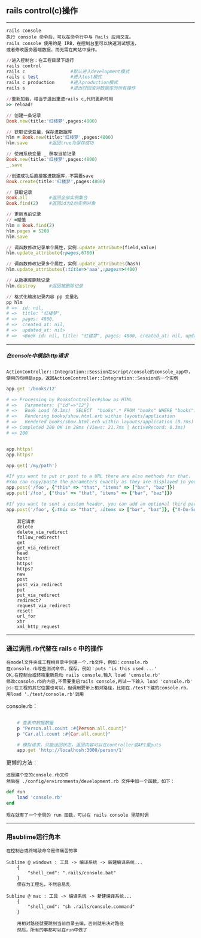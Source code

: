 ## rails control(c)操作

---
    rails console
    执行 console 命令后，可以在命令行中与 Rails 应用交互。
    rails console 使用的是 IRB，在控制台里可以快速测试想法，
    或者修改服务器端数据，而无需在网站中操作。

```ruby
//进入控制台：在工程目录下运行
rails control           
rails c                 #默认进入development模式
rails c test            #进入test模式
rails c production      #进入production模式
rails s                 #退出时回滚对数据库的所有操作

//重新加载，相当于退出重进rails c,代码更新时用
>> reload!

// 创建一条记录
Book.new(title:'红楼梦',pages:4800)

// 获取记录变量，保存进数据库
hlm = Book.new(title:'红楼梦',pages:4800)
hlm.save        #返回true为保存成功

// 使用系统变量 _ 获取当前记录
Book.new(title:'红楼梦',pages:4800)
_.save

//创建成功后直接塞进数据库，不需要save
Book.create(title:'红楼梦',pages:4800)

// 获取记录
Book.all        #返回全部实例集合
Book.find(2)    #返回id为2的实例对象

// 更新当前记录
// =赋值
hlm = Book.find(2)
hlm.pages = 5200
hlm.save

// 调函数修改记录单个属性，实例.update_attribute(field,value)
hlm.update_attribute(:pages,6700)

// 调函数修改记录多个属性，实例.update_attributes(hash)
hlm.update_attributes(:title=>'aaa',:pages=>4400)

// 从数据库删除记录
hlm.destroy     #返回被删除记录

// 格式化输出记录内容 pp 变量名
pp hlm
# =>  id: nil,
# =>  title: "红楼梦",
# =>  pages: 4800,
# =>  created_at: nil,
# =>  updated_at: nil>
# =>  <Book id: nil, title: "红楼梦", pages: 4800, created_at: nil, updated_at: nil> 
```

---
##### 在console中模拟http请求
    ActionController::Integration::Session在script/console的console_app中，
    使用的句柄是app，返回ActionController::Integration::Session的一个实例
```ruby
app.get '/books/12'

# => Processing by BooksController#show as HTML
# =>   Parameters: {"id"=>"12"}
# =>   Book Load (0.3ms)  SELECT  "books".* FROM "books" WHERE "books"."id" = ? LIMIT ?  [["id", 12 ["LIMIT", 1]]
# =>   Rendering books/show.html.erb within layouts/application
# =>   Rendered books/show.html.erb within layouts/application (0.7ms)
# => Completed 200 OK in 28ms (Views: 21.7ms | ActiveRecord: 0.3ms)
# => 200


app.https!  
app.https?

app.get('/my/path')  

#If you want to put or post to a URL there are also methods for that. 
#You can copy/paste the parameters exactly as they are displayed in your Rails production log:  
app.post('/foo', {"this" => "that", "items" => ["bar", "baz"]})  
app.put('/foo', {"this" => "that", "items" => ["bar", "baz"]})  

#If you want to sent a custom header, you can add an optional third parameter:  
app.post('/foo', {:this => "that", :items => ["bar", "baz"]}, {"X-Do-Something" => "yes"}) 
```
```
    其它请求
    delete
    delete_via_redirect
    follow_redirect!
    get
    get_via_redirect
    head
    host!
    https!
    https?
    new
    post
    post_via_redirect
    put
    put_via_redirect
    redirect?
    request_via_redirect
    reset!
    url_for
    xhr
    xml_http_request
```


---
### 通过调用.rb代替在 rails c 中的操作

    在model文件夹或工程根目录中创建一个.rb文件，例如：console.rb
    在console.rb写些测试命令，保存，例如：puts 'is this used ...'
    OK,在控制台或终端重新启动 rails console,输入 load 'console.rb'
    修改console.rb的内容,不需要重启rails console,再试一下输入 load 'console.rb'
    ps:在工程的其它位置也可以，但调用要带上相对路径，比如在./test下建的console.rb，用load './test/console.rb'调用
    
console.rb：
``` ruby 

    # 查表中数据数量
    p "Person.all.count :#{Person.all.count}"
    p "Car.all.count :#{Car.all.count}"

    # 模拟请求，只能返回状态，返回内容可以在controller或API里puts
    app.get 'http://localhosh:3000/person/1'

```
    
更懒的方法：

    还是建个空的console.rb文件
    然后在 ./config/environments/development.rb 文件中加一个函数，如下：
``` ruby
def run
    load 'console.rb'
end
```
    现在就有了一个全局的 run 函数，可以在 rails console 里随时调
    
---

### 用sublime运行角本

	在控制台或终端敲命令是件痛苦的事

	Sublime @ windows : 工具 -> 编译系统 -> 新建编译系统...
		{
			"shell_cmd": ".rails/console.bat"
		}
        保存为工程名，不然容易乱

	Sublime @ mac : 工具 -> 编译系统 -> 新建编译系统...
		{
			"shell_cmd": "sh .rails/console.command"
		}

		用相对路径就要跳到当前目录去编，否则就用决对路径
		然后，所有的事都可以在run中做了
